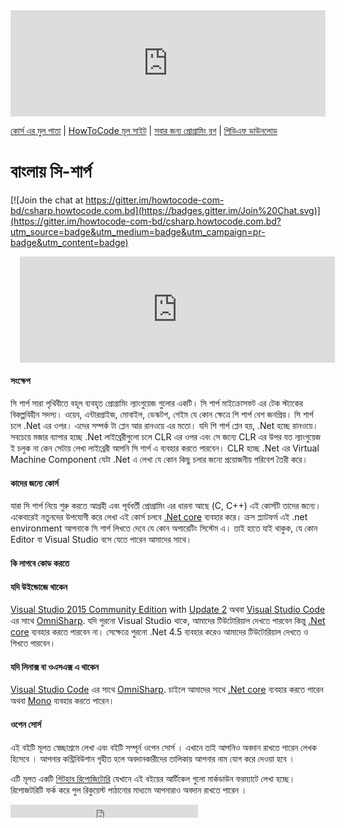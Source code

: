 <iframe scrolling="auto" frameborder="0" style="border:none; overflow:hidden; height:170px; width:100%;" allowTransparency="true" src="http://www.howtocode.com.bd/like.html"></iframe> 

[কোর্স এর মুল পাতা](http://csharp.howtocode.com.bd/) | [HowToCode মূল সাইট](http://www.howtocode.com.bd/) | [সবার জন্য প্রোগ্রামিং ব্লগ](http://blog.howtocode.com.bd/) | [পিডিএফ ডাউনলোড](https://www.gitbook.com/download/pdf/book/howtocode-com-bd/-csharp)    

# বাংলায় সি-শার্প

[![Join the chat at https://gitter.im/howtocode-com-bd/csharp.howtocode.com.bd](https://badges.gitter.im/Join%20Chat.svg)](https://gitter.im/howtocode-com-bd/csharp.howtocode.com.bd?utm_source=badge&utm_medium=badge&utm_campaign=pr-badge&utm_content=badge)

<iframe scrolling="auto" frameborder="0" style="border:none; overflow:hidden; height:170px; width:100%; margin-left: 15;" allowTransparency="true" src="http://api.howtocode.com.bd/contrib/csharp"></iframe> 


#### সংক্ষেপ

সি শার্প সারা পৃথিবীতে বহূল ব্যবহৃত প্রোগ্রামিং ল্যাংগুয়েজ গুলোর একটি। সি শার্প মাইক্রোসফট এর টেক স্ট্যাকের বিকল্পবিহীন সদস্য। ওয়েব, এন্টারপ্রাইজ, মোবাইল, ডেস্কটপ, গেইম যে কোন ক্ষেত্রে শি শার্প বেশ জনপ্রিয়। সি শার্প চলে .Net এর ওপর। এদের সম্পর্ক টা প্লেন আর রানওয়ে এর মতো। 
যদি শি শার্প প্লেন হয়, .Net হচ্ছে রানওয়ে। সবচেয়ে মজার ব্যাপার হচ্ছে .Net লাইব্রেরীগুলো চলে CLR এর ওপর এবং সে জন্যে CLR এর উপর যত ল্যাংগুয়েজ ই চলুক না কেন সেটায় লেখা লাইব্রেরী আপনি সি শার্প এ ব্যবহার করতে পারবেন। CLR হচ্ছে .Net এর Virtual Machine Component 
যেটা .Net এ লেখা যে কোন কিছু চলার জন্যে প্রয়োজনীয় পরিবেশ তৈরী করে।  
  
#### কাদের জন্যে কোর্স  
  
যারা সি শার্প নিয়ে শুরু করতে আগ্রহী এবং পূর্ববর্তী প্রোগ্রামিং এর ধারনা আছে (C, C++) এই কোর্সটি তাদের জন্যে। একেবারেই নতুনদের উপযোগী করে লেখা এই কোর্স চলবে [.Net core](https://dotnet.github.io/) ব্যবহার করে। ক্রস প্ল্যাটফর্ম এই 
.net environment আপনাকে সি শার্প লিখতে দেবে যে কোন অপারেটিং সিস্টেম এ। তাই হাতে যাই থাকুক, যে কোন Editor বা Visual Studio বসে যেতে পারেন আমাদের সাথে। 
  
#### কি লাগবে কোড করতে

#### যদি উইন্ডোজে থাকেন
[Visual Studio 2015 Community Edition](https://www.visualstudio.com/products/visual-studio-community-vs) with [Update 2](https://go.microsoft.com/fwlink/?LinkId=798481) অথবা [Visual Studio Code](https://code.visualstudio.com/)
 এর সাথে [OmniSharp](http://www.omnisharp.net/). যদি পুরনো Visual Studio থাকে, আমাদের টিউটোরিয়াল দেখতে পারবেন কিন্তু [.Net core](https://dotnet.github.io/) ব্যবহার করতে পারবেন না। সেক্ষেত্রে পুরনো .Net 4.5 ব্যবহার করেও আমাদের টিউটোরিয়াল দেখতে ও শিখতে পারবেন।  

#### যদি লিনাক্স বা ওএসএক্স এ থাকেন
[Visual Studio Code](https://code.visualstudio.com/) এর সাথে [OmniSharp](http://www.omnisharp.net/). চাইলে আমাদের সাথে [.Net core](https://dotnet.github.io/) ব্যবহার করতে পারেন 
অথবা [Mono](http://www.mono-project.com/) ব্যবহার করতে পারেন। 

#### ওপেন সোর্স

এই বইটি মূলত স্বেচ্ছাশ্রমে লেখা এবং বইটি সম্পূর্ন ওপেন সোর্স । এখানে তাই আপনিও অবদান রাখতে পারেন লেখক হিসেবে । আপনার কন্ট্রিবিউশান গৃহীত হলে অবদানকারীদের তালিকায় আপনার নাম যোগ করে দেওয়া হবে ।

এটি মূলত একটি [গিটহাব রিপোজিটোরি](https://github.com/howtocode-com-bd/csharp.howtocode.com.bd) যেখানে এই বইয়ের আর্টিকেল গুলো মার্কডাউন ফরম্যাটে লেখা হচ্ছে। রিপোজটরিটি ফর্ক করে পুল রিকুয়েস্ট পাঠানোর মাধ্যমে আপনারাও অবদান রাখতে পারেন ।

<iframe src="https://www.facebook.com/plugins/like.php?href=http%3A%2F%2Fcsharp.howtocode.com.bd&amp;width&amp;layout=button_count&amp;action=like&amp;show_faces=false&amp;share=true&amp;height=21&amp;appId=353725671441956" scrolling="no" frameborder="0" style="border:none; overflow:hidden; height:21px;" allowTransparency="true"></iframe>
